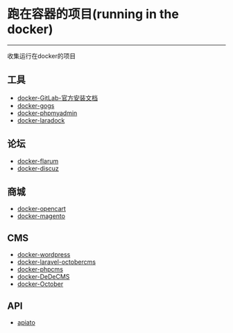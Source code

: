 # 跑在容器的项目(running in the docker)
<!--
> 当发现一个服务端的项目就想简单体验一下 总需要安装各种服务才可以跑起项目 最自己电脑安装了些什么也都不知道了 有没有可以像客户端的软件那么一键安装 一键卸载呢?
-->
-----

收集运行在docker的项目

## 工具

- [docker-GitLab-官方安装文档](https://docs.gitlab.com/ee/install/docker.html)
- [docker-gogs](https://github.com/gogs/gogs/tree/master/docker)
- [docker-phpmyadmin](https://hub.docker.com/r/phpmyadmin/phpmyadmin/)
- [docker-laradock](https://github.com/laradock/laradock)

## 论坛

- [docker-flarum](https://hub.docker.com/r/mondedie/docker-flarum/)
- [docker-discuz](https://hub.docker.com/r/skyzhou/docker-discuz/)

## 商城

- [docker-opencart](https://hub.docker.com/r/bitnami/opencart/)
- [docker-magento](https://hub.docker.com/r/bitnami/magento/)

## CMS

- [docker-wordpress](https://hub.docker.com/_/wordpress/)
- [docker-laravel-octobercms](https://hub.docker.com/r/aspendigital/octobercms/)
- [docker-phpcms](https://hub.docker.com/r/smartslug/phpcms/)
- [docker-DeDeCMS](https://hub.docker.com/r/chengxulvtu/dedecms/)
- [docker-October](https://hub.docker.com/r/aspendigital/octobercms/)

## API

- [apiato](https://hub.docker.com/r/kovacevicdenis/apiato/)
